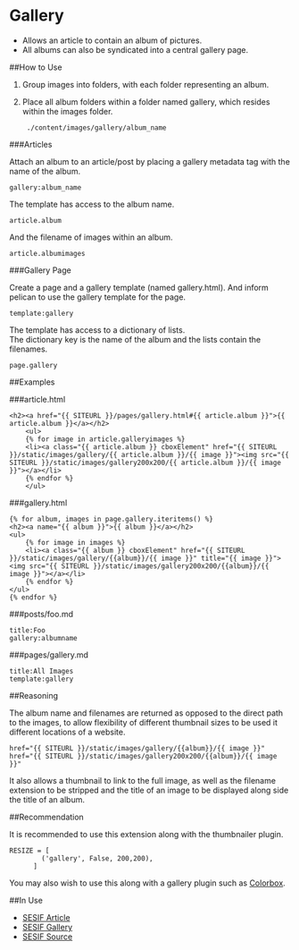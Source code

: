 Gallery
==================

* Allows an article to contain an album of pictures.
* All albums can also be syndicated into a central gallery page.

##How to Use

1. Group images into folders, with each folder representing an album.
2. Place all album folders within a folder named gallery, which resides within the images folder.

		./content/images/gallery/album_name
	
###Articles

Attach an album to an article/post by placing a gallery metadata tag with the name of the album.

	gallery:album_name
    
The template has access to the album name.

	article.album

And the filename of images within an album.

	article.albumimages

###Gallery Page

Create a page and a gallery template (named gallery.html). And inform pelican to use the gallery template for the page.

	template:gallery
    
The template has access to a dictionary of lists.  
The dictionary key is the name of the album and the lists contain the filenames.

	page.gallery
	
##Examples

###article.html

	<h2><a href="{{ SITEURL }}/pages/gallery.html#{{ article.album }}">{{ article.album }}</a></h2>
	    <ul>
		{% for image in article.galleryimages %}
		<li><a class="{{ article.album }} cboxElement" href="{{ SITEURL }}/static/images/gallery/{{ article.album }}/{{ image }}"><img src="{{ SITEURL }}/static/images/gallery200x200/{{ article.album }}/{{ image }}"></a></li>
		{% endfor %}
	    </ul>
		
###gallery.html

	{% for album, images in page.gallery.iteritems() %}
	<h2><a name="{{ album }}">{{ album }}</a></h2>
	<ul>
	    {% for image in images %}
	    <li><a class="{{ album }} cboxElement" href="{{ SITEURL }}/static/images/gallery/{{album}}/{{ image }}" title="{{ image }}"><img src="{{ SITEURL }}/static/images/gallery200x200/{{album}}/{{ image }}"></a></li>
	    {% endfor %}
	</ul>
	{% endfor %}

###posts/foo.md

	title:Foo
	gallery:albumname
	
###pages/gallery.md

	title:All Images
	template:gallery
	
##Reasoning

The album name and filenames are returned as opposed to the direct path to the images,
to allow flexibility of different thumbnail sizes to be used it different locations of a website.

	href="{{ SITEURL }}/static/images/gallery/{{album}}/{{ image }}"
	href="{{ SITEURL }}/static/images/gallery200x200/{{album}}/{{ image }}"
	
It also allows a thumbnail to link to the full image,
as well as the filename extension to be stripped and the title of an image to be displayed along side the title of an album.

##Recommendation

It is recommended to use this extension along with the thumbnailer plugin.

	RESIZE = [
            ('gallery', False, 200,200),
          ]

You may also wish to use this along with a gallery plugin such as [Colorbox](http://www.jacklmoore.com/colorbox/).

##In Use

* [SESIF Article](http://sesif.github.io/my-super-title.html)
* [SESIF Gallery](http://sesif.github.io/pages/gallery.html)
* [SESIF Source](http://github.com/SESIF/SESIF.github.io/tree/source)
